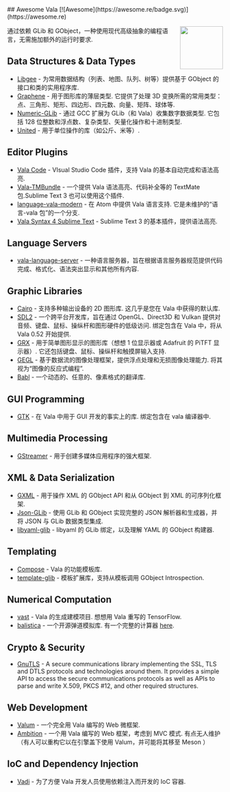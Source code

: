 <div class="github-widget" data-repo="desiderantes/awesome-vala"></div>
<script async src="https://pagead2.googlesyndication.com/pagead/js/adsbygoogle.js"></script><ins class="adsbygoogle" style="display:block" data-ad-client="ca-pub-6890694312814945" data-ad-slot="5473692530" data-ad-format="auto"  data-full-width-responsive="true"></ins><script>(adsbygoogle = window.adsbygoogle || []).push({});</script>
## Awesome Vala [![Awesome](https://awesome.re/badge.svg)](https://awesome.re)

[<img src="https://raw.githubusercontent.com/desiderantes/awesome-vala/master/vala.svg?sanitize=true" align="right" width="100">](https://wiki.gnome.org/Projects/Vala/)

 通过依赖 GLib 和 GObject，一种使用现代高级抽象的编程语言，无需施加额外的运行时要求.



## Data Structures & Data Types

- [Libgee](https://wiki.gnome.org/Projects/Libgee) - 为常用数据结构（列表、地图、队列、树等）提供基于 GObject 的接口和类的实用程序库.
- [Graphene](https://github.com/ebassi/graphene)  - 用于图形库的薄层类型. 它提供了处理 3D 变换所需的常用类型：点、三角形、矩形、四边形、四元数、向量、矩阵、球体等.
- [Numeric-GLib](https://github.com/arteymix/numeric-glib)  - 通过 GCC 扩展为 GLib（和 Vala）收集数字数据类型. 它包括 128 位整数和浮点数、复杂类型、矢量化操作和十进制类型.
- [United](https://github.com/lcallarec/united) - 用于单位操作的库（如公斤、米等）.

## Editor Plugins

- [Vala Code](https://github.com/thiagoabreu/vala-code) - VIsual Studio Code 插件，支持 Vala 的基本自动完成和语法高亮.
- [Vala-TMBundle](https://github.com/technosophos/Vala-TMBundle) - 一个提供 Vala 语法高亮、代码补全等的 TextMate 包.Sublime Text 3 也可以使用这个插件.
- [language-vala-modern](https://atom.io/packages/language-vala-modern)  - 在 Atom 中提供 Vala 语言支持. 它是未维护的“语言-vala 包”的一个分支.
- [Vala Syntax 4 Sublime Text](https://launchpad.net/valasyntax4sublimetext) - Sublime Text 3 的基本插件，提供语法高亮.

## Language Servers

- [vala-language-server](https://github.com/benwaffle/vala-language-server) - 一种语言服务器，旨在根据语言服务器规范提供代码完成、格式化、语法突出显示和其他所有内容.

## Graphic Libraries

- [Cairo](https://cairographics.org/)  - 支持多种输出设备的 2D 图形库. 这几乎是您在 Vala 中获得的默认库.
- [SDL2](https://www.libsdl.org/)  - 一个跨平台开发库，旨在通过 OpenGL、Direct3D 和 Vulkan 提供对音频、键盘、鼠标、操纵杆和图形硬件的低级访问. 绑定包含在 Vala 中，将从 Vala 0.52 开始提供.
- [GRX](https://github.com/ev3dev/grx)  - 用于简单图形显示的图形库（想想 1 位显示器或 Adafruit 的 PiTFT 显示器）. 它还包括键盘、鼠标、操纵杆和触摸屏输入支持.
- [GEGL](http://gegl.org/)  - 基于数据流的图像处理框架，提供浮点处理和无损图像处理能力. 将其视为“图像的反应式编程”.
- [Babl](http://gegl.org/babl/) - 一个动态的、任意的、像素格式的翻译库.

## GUI Programming

- [GTK](https://www.gtk.org/)  - 在 Vala 中用于 GUI 开发的事实上的库. 绑定包含在 vala 编译器中.

## Multimedia Processing

- [GStreamer](http://gstreamer.freedesktop.org/) - 用于创建多媒体应用程序的强大框架.

## XML & Data Serialization

- [GXML](https://gitlab.gnome.org/GNOME/gxml/) - 用于操作 XML 的 GObject API 和从 GObject 到 XML 的可序列化框架.
- [Json-GLib](https://gitlab.gnome.org/GNOME/json-glib/) - 使用 GLib 和 GObject 实现完整的 JSON 解析器和生成器，并将 JSON 与 GLib 数据类型集成.
- [libyaml-glib](https://github.com/rainwoodman/libyaml-glib) - libyaml 的 GLib 绑定​​，以及理解 YAML 的 GObject 构建器.

## Templating

- [Compose](https://github.com/arteymix/compose) - Vala 的功能模板库.
- [template-glib](https://gitlab.gnome.org/GNOME/template-glib) - 模板扩展库，支持从模板调用 GObject Introspection.

## Numerical Computation

- [vast](https://github.com/rainwoodman/vast)  - Vala 的生成建模项目. 想想用 Vala 重写的 TensorFlow.
- [balistica](https://github.com/fusilero/libbalistica)  - 一个开源弹道模拟库. 有一个完整的计算器 [here](https://github.com/fusilero/balistica).

## Crypto & Security

- [GnuTLS](https://www.gnutls.org/) - A secure communications library implementing the SSL, TLS and DTLS protocols and technologies around them. It provides a simple API to access the secure communications protocols as well as APIs to parse and write X.509, PKCS #12, and other required structures.

## Web Development

- [Valum](https://github.com/valum-framework/valum) - 一个完全用 Vala 编写的 Web 微框架.
- [Ambition](https://github.com/AmbitionFramework/ambition)  - 一个用 Vala 编写的 Web 框架，考虑到 MVC 模式. 有点无人维护（有人可以重构它以在引擎盖下使用 Valum，并可能将其移至 Meson ）

## IoC and Dependency Injection

- [Vadi](https://github.com/nahuelwexd/Vadi) - 为了方便 Vala 开发人员使用依赖注入而开发的 IoC 容器.
